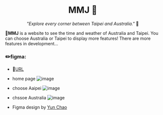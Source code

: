 <h1 align="center"> MMJ 🌱</h1>
<p align="center"> <i>"Explore every corner between Taipei and Australia."</i> 🧭</p>

👋**MMJ** is a website to see the time and weather of Australia and Taipei. You can choose Australia or Taipei to display more features! 
  There are more features in development...

### ✏️figma: 

- 🔗[URL](https://www.figma.com/file/NyDMf2g4774evL61WgDvHk/clock?node-id=0%3A1&t=AriOGKRg6nHJWNre-1)
- home page
![image](https://user-images.githubusercontent.com/95430501/219581838-d8420c8e-2b3d-479b-a415-be405b2489f7.png)
- choose Aaipei
![image](https://user-images.githubusercontent.com/95430501/219581661-82ae172b-4a81-440f-9ec9-bec435adcfd9.png)
- chssoe Australia
![image](https://user-images.githubusercontent.com/95430501/219581716-fa89974c-3f2e-4ff6-8fc2-3b9e63c56d7d.png)

- Figma design by [Yun Chao](https://github.com/seemovelive)
